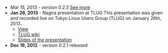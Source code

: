 * *Mar 15, 2013 - version 0.2.5* [See more](posts/2013-03-15-nagira_v0.2.5_release)
* **Jan 26, 2013** - Nagira presentation at TLUG
  This presentation was given and recorded live on Tokyo Linux Users Group (TLUG) on January 26th, 2013.
    - [View](http://www.ustream.tv/recorded/28811269)
    - [TLUG wiki](http://tlug.jp)
    - [Slides of the presentation](tlug-2012-01-26)    
* **Dec 19, 2012** - version 0.2.1 released
